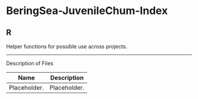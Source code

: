 # BeringSea-JuvenileChum-Index
## R
Helper functions for possible use across projects.

***
Description of Files

Name                                    | Description
----------------------------------------|--------------------------------
Placeholder.							         			| Placeholder.
